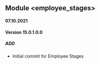 ## Module <employee_stages>

#### 07.10.2021
#### Version 15.0.1.0.0
##### ADD
- Initial commit for Employee Stages
